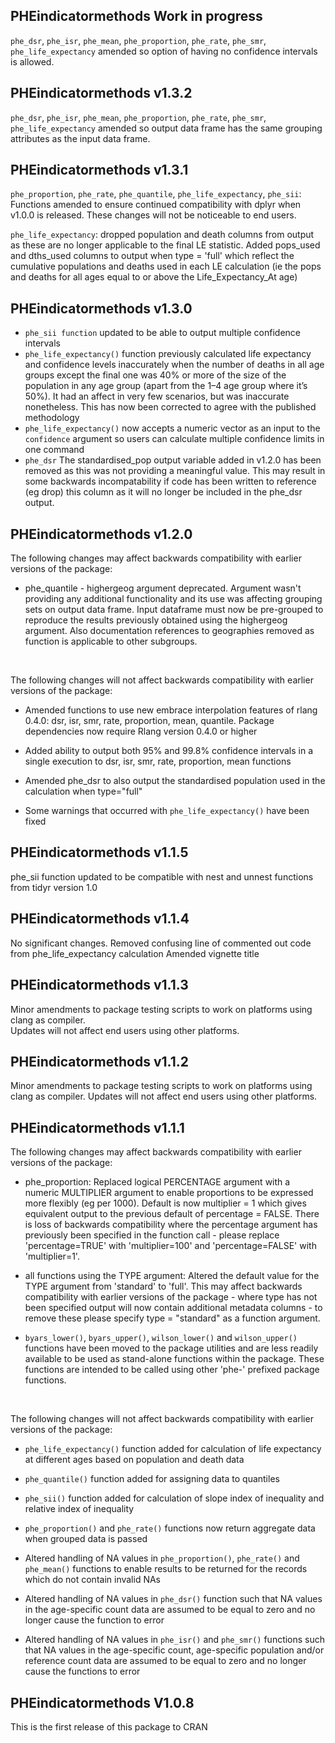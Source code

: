 ## PHEindicatormethods Work in progress

`phe_dsr`, `phe_isr`, `phe_mean`, `phe_proportion`, `phe_rate`, `phe_smr`, `phe_life_expectancy` amended so option of having no confidence intervals is allowed.

## PHEindicatormethods v1.3.2

`phe_dsr`, `phe_isr`, `phe_mean`, `phe_proportion`, `phe_rate`, `phe_smr`, `phe_life_expectancy` amended so output data frame has the same grouping attributes as the input data frame.

## PHEindicatormethods v1.3.1

`phe_proportion`, `phe_rate`, `phe_quantile`, `phe_life_expectancy`, `phe_sii`:  
Functions amended to ensure continued compatibility with dplyr when v1.0.0 is released.
These changes will not be noticeable to end users.

`phe_life_expectancy`: dropped population and death columns from output as these are no longer applicable to the final LE statistic.  Added pops_used and dths_used columns to output when type = 'full' which reflect the cumulative populations and deaths used in each LE calculation (ie the pops and deaths for all ages equal to or above the Life_Expectancy_At age)


## PHEindicatormethods v1.3.0
* `phe_sii function` updated to be able to output multiple confidence intervals
* `phe_life_expectancy()` function previously calculated life expectancy and confidence levels inaccurately when the number of deaths in all age groups except the final one was 40% or more of the size of the population in any age group (apart from the 1–4 age group where it’s 50%). It had an affect in very few scenarios, but was inaccurate nonetheless. This has now been corrected to agree with the published methodology
* `phe_life_expectancy()` now accepts a numeric vector as an input to the `confidence` argument so users can calculate multiple confidence limits in one command
* `phe_dsr` The standardised_pop output variable added in v1.2.0 has been removed as this was not providing a meaningful value. This may result in some backwards incompatability if code has been written to reference (eg drop) this column as it will no longer be included in the phe_dsr output.


## PHEindicatormethods v1.2.0
The following changes may affect backwards compatibility with earlier versions of the package:  

* phe_quantile - highergeog argument deprecated.  Argument wasn't providing any additional functionality and its use was affecting grouping sets on output data frame.  Input dataframe must now be pre-grouped to reproduce the results previously obtained using the highergeog argument.  Also documentation references to geographies removed as function is applicable to other subgroups.

<br>

The following changes will not affect backwards compatibility with earlier versions of the package: 

* Amended functions to use new embrace interpolation features of rlang 0.4.0: dsr, isr, smr, rate, proportion, mean, quantile.  Package dependencies now require Rlang version 0.4.0 or higher   

* Added ability to output both 95% and 99.8% confidence intervals in a single execution to dsr, isr, smr, rate, proportion, mean functions

* Amended phe_dsr to also output the standardised population used in the calculation when type="full"

* Some warnings that occurred with `phe_life_expectancy()` have been fixed

## PHEindicatormethods v1.1.5
phe_sii function updated to be compatible with nest and unnest functions from tidyr version 1.0

## PHEindicatormethods v1.1.4
No significant changes.
Removed confusing line of commented out code from phe_life_expectancy calculation
Amended vignette title

## PHEindicatormethods v1.1.3

Minor amendments to package testing scripts to work on platforms using clang as compiler.  
Updates will not affect end users using other platforms.  

## PHEindicatormethods v1.1.2

Minor amendments to package testing scripts to work on platforms using clang as compiler.
Updates will not affect end users using other platforms.  


## PHEindicatormethods v1.1.1

The following changes may affect backwards compatibility with earlier versions of the package:  

* phe_proportion: Replaced logical PERCENTAGE argument with a numeric MULTIPLIER argument to enable proportions to be expressed more flexibly (eg per 1000). Default is now multiplier = 1 which gives equivalent output to the previous default of percentage = FALSE.  There is loss of backwards compatibility where the percentage argument has previously been specified in the function call - please replace 'percentage=TRUE' with 'multiplier=100' and 'percentage=FALSE' with 'multiplier=1'.

* all functions using the TYPE argument: Altered the default value for the TYPE argument from 'standard' to 'full'.  This may affect backwards compatibility with earlier versions of the package - where type has not been specified output will now contain additional metadata columns - to remove these please specify type = "standard" as a function argument.

* `byars_lower()`, `byars_upper()`, `wilson_lower()` and `wilson_upper()` functions have been moved to the package utilities and are less readily available to be used as stand-alone functions within the package.  These functions are intended to be called using other 'phe-' prefixed package functions.  

<br>

The following changes will not affect backwards compatibility with earlier versions of the package:  

* `phe_life_expectancy()` function added for calculation of life expectancy at different ages based on population and death data

* `phe_quantile()` function added for assigning data to quantiles

* `phe_sii()` function added for calculation of slope index of inequality and relative index of inequality

* `phe_proportion()` and `phe_rate()` functions now return aggregate data when grouped data is passed

* Altered handling of NA values in `phe_proportion()`, `phe_rate()` and `phe_mean()` functions to enable results to be returned for the records which do not contain invalid NAs 

* Altered handling of NA values in `phe_dsr()` function such that NA values in the age-specific count data are assumed to be equal to zero and no longer cause the function to error

* Altered handling of NA values in `phe_isr()` and `phe_smr()` functions such that NA values in the age-specific count, age-specific population and/or reference count data are assumed to be equal to zero and no longer cause the functions to error

 


## PHEindicatormethods V1.0.8
This is the first release of this package to CRAN
